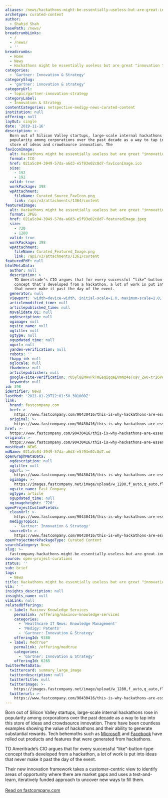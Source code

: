 ```yaml
---
aliases: /news/hackathons-might-be-essentially-useless-but-are-great-innovation-theater
archetype: curated-content
author:
  - Shahid Shah
basePath: /news/
breadcrumbLinks:
  - /
  - /news/
  - ''
breadcrumbs:
  - Home
  - News
  - Hackathons might be essentially useless but are great "innovation theater"
categories:
  - 'Gartner: Innovation & Strategy'
categorySlug:
  - 'gartner: innovation & strategy'
categoryUrl:
  - topic/gartner-innovation-strategy
categoryLabel:
  - Innovation & Strategy
contentCategories: netspective-medigy-news-curated-content
institution: null
offering: null
layOut: single
date: '2019-11-16'
description: >-
  Born out of Silicon Valley startups, large-scale internal hackathons rose in
  popularity among corporations over the past decade as a way to tap into this
  store of ideas and crowdsource innovation. The
favIconImage:
  alt: Hackathons might be essentially useless but are great "innovation theater"
  format: ICO
  href: 021a5c04-3949-57da-a6d3-e5f93e02c8d7-favIconImage.ico
  size:
    - 192
    - 192
  valid: true
  workPackage: 398
  wpAttachment:
    fileName: Curated_Source_FavIcon.png
    link: /api/v3/attachments/1364/content
featuredImage:
  alt: Hackathons might be essentially useless but are great "innovation theater"
  format: JPEG
  href: 021a5c04-3949-57da-a6d3-e5f93e02c8d7-featuredImage.jpeg
  size:
    - 720
    - 1280
  valid: true
  workPackage: 398
  wpAttachment:
    fileName: Curated_Featured_Image.png
    link: /api/v3/attachments/1361/content
featuredPdf: null
htmlMetaData:
  author: null
  description: >
    TD Ameritrade’s CIO argues that for every successful “like”-button-type
    concept that’s developed from a hackathon, a lot of work is put into ideas
    that never make it past the day of the event.
  generator: null
  viewport: 'width=device-width, initial-scale=1.0, maximum-scale=1.0, user-scalable=no'
  articlemodified_time: null
  articlepublished_time: null
  msvalidate.01: null
  ogdescription: null
  ogimage: null
  ogsite_name: null
  ogtitle: null
  ogtype: null
  ogupdated_time: null
  ogurl: null
  yandex-verification: null
  robots: ''
  fbapp_id: null
  oglocale: null
  fbadmins: null
  articlepublisher: null
  google-site-verification: rU5yl8EMHvPkTmEeqiqqeEVmNz4eTxaV_Zw8-tr26VA
  keywords: null
id: 398
identifier: News
lastMod: '2021-01-29T12:01:50.301000Z'
link:
  brand: fastcompany.com
  href: >-
    https://www.fastcompany.com/90430416/this-is-why-hackathons-are-essentially-useless
  original: >-
    https://www.fastcompany.com/90430416/this-is-why-hackathons-are-essentially-useless
href: >-
  https://www.fastcompany.com/90430416/this-is-why-hackathons-are-essentially-useless
original: >-
  https://www.fastcompany.com/90430416/this-is-why-hackathons-are-essentially-useless
mastHead: NEWS
mdName: 021a5c04-3949-57da-a6d3-e5f93e02c8d7.md
openGraphMetaData:
  ogdescription: null
  ogtitle: null
  ogurl: >-
    https://www.fastcompany.com/90430416/this-is-why-hackathons-are-essentially-useless
  ogimage: >-
    https://images.fastcompany.net/image/upload/w_1280,f_auto,q_auto,fl_lossy/wp-cms/uploads/2019/11/p-1-this-is-why-hackathons-are-essentially-useless.jpg
  ogsite_name: Fast Company
  ogtype: article
  ogupdated_time: null
  ogimageheight: '720'
openProjectCustomFields:
  cleanUrl: >-
    https://www.fastcompany.com/90430416/this-is-why-hackathons-are-essentially-useless
  medigyTopics:
    - 'Gartner: Innovation & Strategy'
  sourceUrl: >-
    https://www.fastcompany.com/90430416/this-is-why-hackathons-are-essentially-useless
openProjectWorkPackageType: Curated Content
searchCategory: News
slug: >-
  fastcompany-hackathons-might-be-essentially-useless-but-are-great-innovation-theater
source: open-project-curations
status: ''
sub: brief
tags:
  - News
title: Hackathons might be essentially useless but are great "innovation theater"
via: ' '
insights_description: null
insights_name: null
viaLink: null
relatedOfferings:
  - label: Maxinov Knowledge Services
    permalink: /offering/maxinov-knowledge-services
    categories:
      - 'Healthcare IT News: Knowledge Management'
      - 'Medigy: Patents'
      - 'Gartner: Innovation & Strategy'
    offeringId: 9380
  - label: MedTrue™
    permalink: /offering/medtrue
    categories:
      - 'Gartner: Innovation & Strategy'
    offeringId: 6265
twitterMetaData:
  twittercard: summary_large_image
  twitterdescription: null
  twittertitle: null
  twitterimage: >-
    https://images.fastcompany.net/image/upload/w_1280,f_auto,q_auto,fl_lossy/wp-cms/uploads/2019/11/p-1-this-is-why-hackathons-are-essentially-useless.jpg
  twitterurl: >-
    https://www.fastcompany.com/90430416/this-is-why-hackathons-are-essentially-useless
---
```

<p>Born out of Silicon Valley startups, large-scale internal hackathons rose in popularity among corporations over the past decade as a way to tap into this store of ideas and crowdsource innovation. There have been countless examples showing the value of hackathons and their ability to generate substantial rewards. Tech behemoths such as&nbsp;<a href="https://www.fastcompany.com/90305091/this-is-microsofts-ai-pipeline-from-research-to-reality">Microsoft</a> and <a href="https://www.facebook.com/notes/facebook-engineering/stay-focused-and-keep-hacking/10150842676418920/">Facebook</a> have rolled out products and features that were generated from hackathons.</p><p>TD Ameritrade’s CIO argues that for every successful “like”-button-type concept that’s developed from a hackathon, a lot of work is put into ideas that never make it past the day of the event.&nbsp;</p><p>Their new innovation framework takes a customer-centric view to identify areas of opportunity where there are market gaps and uses a test-and-learn, iteratively funded approach to uncover new ways to fill them.<br><br><a href="https://www.fastcompany.com/90430416/this-is-why-hackathons-are-essentially-useless">Read on fastcompany.com</a></p>